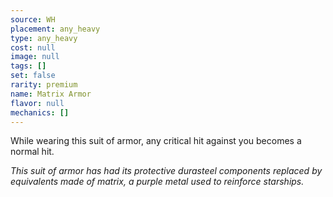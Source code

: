 ```yaml
---
source: WH
placement: any_heavy
type: any_heavy
cost: null
image: null
tags: []
set: false
rarity: premium
name: Matrix Armor
flavor: null
mechanics: []
---
```

While wearing this suit of armor, any critical hit against you becomes a normal hit.

_This suit of armor has had its protective durasteel components replaced by equivalents made of matrix, a purple metal used to reinforce starships._